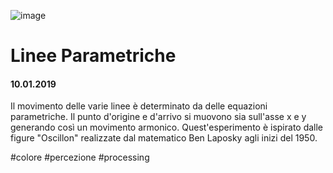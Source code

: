 ![image](https://github.com/KeremTurkyilmaz/TypeMismatchSketches/blob/master/Linee%20Parametriche/image/LineeParametriche.png)

# Linee Parametriche

#### 10.01.2019

Il movimento delle varie linee è determinato da delle equazioni parametriche. Il punto d'origine e d'arrivo si muovono sia sull'asse x e y generando così un movimento armonico. Quest'esperimento è ispirato dalle figure "Oscillon" realizzate dal matematico Ben Laposky agli inizi del 1950.

\#colore \#percezione \#processing 
